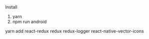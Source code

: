 Install
1. yarn
2. npm run android

yarn add react-redux redux redux-logger react-native-vector-icons
